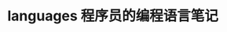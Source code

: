# languages 程序员的编程语言笔记       
     
                
              
                      
       
           
 
 
 
